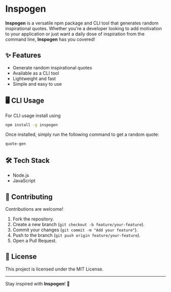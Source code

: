 # Inspogen

**Inspogen** is a versatile npm package and CLI tool that generates random inspirational quotes. Whether you're a developer looking to add motivation to your application or just want a daily dose of inspiration from the command line, **Inspogen** has you covered!

## ✨ Features

- Generate random inspirational quotes
- Available as a CLI tool
- Lightweight and fast
- Simple and easy to use

## 🖥 CLI Usage

For CLI usage install using 

```bash
npm install -g inspogen
```
Once installed, simply run the following command to get a random quote:

```bash
quote-gen
```

## 🛠 Tech Stack

- Node.js
- JavaScript

## 🤝 Contributing

Contributions are welcome!  
1. Fork the repository.  
2. Create a new branch (`git checkout -b feature/your-feature`).  
3. Commit your changes (`git commit -m "Add your feature"`).  
4. Push to the branch (`git push origin feature/your-feature`).  
5. Open a Pull Request.

## 📄 License

This project is licensed under the MIT License.

---

Stay inspired with **Inspogen**! 🌟

